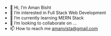 - 👋 Hi, I’m Aman Bisht
- 👀 I’m interested in Full Stack Web Development
- 🌱 I’m currently learning MERN Stack
- 💞️ I’m looking to collaborate on ...
- 📫 How to reach me amanvista@gmail.com

<!---
amanvista/amanvista is a ✨ special ✨ repository because its `README.md` (this file) appears on your GitHub profile.
You can click the Preview link to take a look at your changes.
--->
